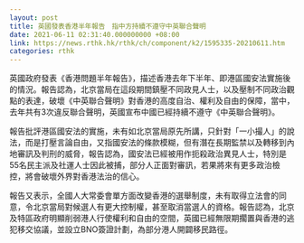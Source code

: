 ```yaml
---
layout: post
title: 英國發表香港半年報告　指中方持續不遵守中英聯合聲明
date: 2021-06-11 02:31:40.000000000 +08:00
link: https://news.rthk.hk/rthk/ch/component/k2/1595335-20210611.htm
categories: rthk
---
```


英國政府發表《香港問題半年報告》，描述香港去年下半年、即港區國安法實施後的情況。報告認為，北京當局在這段期間鎮壓不同政見人士，以及壓制不同政治觀點的表達，破壞《中英聯合聲明》對香港的高度自治、權利及自由的保障，當中，去年共有3次違反聯合聲明，英國宣布中國已經持續不遵守《中英聯合聲明》。

報告批評港區國安法的實施，未有如北京當局原先所講，只針對「一小撮人」的說法，而是打壓言論自由，又指國安法的條款模糊，但有潛在長期監禁以及轉移到內地審訊及判刑的威脅，報告認為，國安法已經被用作扼殺政治異見人士，特別是55名民主派及社運人士因此被捕，部分人正面對審訊，若果將來有更多政治檢控，將會破壞外界對香港法治的信心。

報告又表示，全國人大常委會單方面改變香港的選舉制度，未有取得立法會的同意，令北京當局對候選人有更大控制權，甚至取消當選人的資格。報告認為，北京及特區政府明顯削弱港人行使權利和自由的空間，英國已經無限期擱置與香港的逃犯移交協議，並設立BNO簽證計劃，為部分港人開闢移民路徑。
